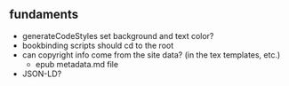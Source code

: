 ## fundaments
* generateCodeStyles set background and text color? 
* bookbinding scripts should cd to the root
* can copyright info come from the site data? (in the tex templates, etc.)
  * epub metadata.md file
* JSON-LD?
